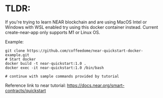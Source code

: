 # TLDR: 

If you're trying to learn NEAR blockchain and are using MacOS Intel or Windows with WSL enabled try using this docker container instead. Current create-near-app only supports M1 or Linux OS.

Example:

```
git clone https://github.com/coffeedome/near-quickstart-docker-example.git
# Start docker
docker build -t near-quickstart:1.0 .
docker exec -it near-quickstart:1.0 /bin/bash

# continue with sample commands provided by tutorial
```

Reference link to near tutorial: https://docs.near.org/smart-contracts/quickstart

